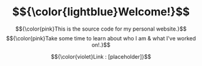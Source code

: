 # $${\color{lightblue}Welcome!}$$

$${\color{pink}This is the source code for my personal website.}$$
$${\color{pink}Take some time to learn about who I am & what I've worked on!.}$$

$${\color{violet}Link : [placeholder]}$$